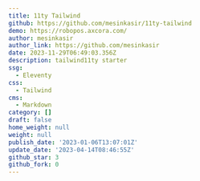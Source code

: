 ```yaml
---
title: 11ty Tailwind
github: https://github.com/mesinkasir/11ty-tailwind
demo: https://robopos.axcora.com/
author: mesinkasir
author_link: https://github.com/mesinkasir
date: 2023-11-29T06:49:03.356Z
description: tailwind11ty starter
ssg:
  - Eleventy
css:
  - Tailwind
cms:
  - Markdown
category: []
draft: false
home_weight: null
weight: null
publish_date: '2023-01-06T13:07:01Z'
update_date: '2023-04-14T08:46:55Z'
github_star: 3
github_fork: 0
---
```

